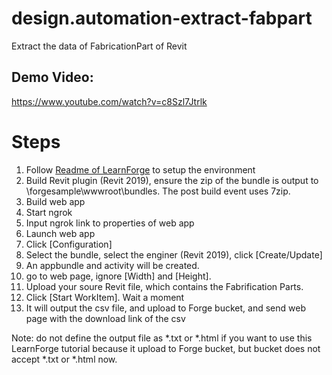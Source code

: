 # design.automation-extract-fabpart
Extract the data of FabricationPart of Revit

## Demo Video:
https://www.youtube.com/watch?v=c8Szl7Jtrlk

# Steps
1.	Follow [Readme of LearnForge](https://github.com/Autodesk-Forge/learn.forge.designautomation/tree/master/forgesample) to setup the environment 
2.	Build Revit plugin (Revit 2019), ensure the zip of the bundle is output to \forgesample\wwwroot\bundles. The post build event uses 7zip. 
3.	Build web app
4.	Start ngrok
5.	Input ngrok link to properties of web app
6.	Launch web app
7.	Click [Configuration] 
8.	Select the bundle, select the enginer (Revit 2019), click [Create/Update]
9.	An appbundle and activity will be created.
10.	go to web page, ignore [Width] and [Height]. 
11.	Upload your soure Revit file, which contains the Fabrification Parts.
12.	Click [Start WorkItem]. Wait a moment
13.	It will output the csv file, and upload to Forge bucket, and send web page with the download link of the csv

Note: do not define the output file as *.txt or *.html if you want to use this LearnForge tutorial because it upload to Forge bucket, but bucket does not accept *.txt or *.html now. 

